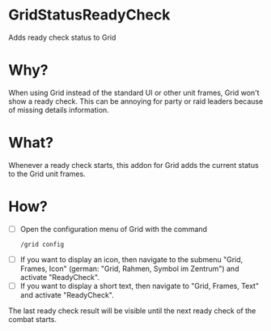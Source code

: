 # GridStatusReadyCheck

Adds ready check status to Grid

# Why?

When using Grid instead of the standard UI or other unit frames, Grid won't show a ready check. This can be annoying for party or raid leaders because of missing details information.

# What?

Whenever a ready check starts, this addon for Grid adds the current status to the Grid unit frames.

# How?

- [ ] Open the configuration menu of Grid with the command
  ```
  /grid config
  ```
- [ ] If you want to display an icon, then navigate to the submenu "Grid, Frames, Icon" (german: "Grid, Rahmen, Symbol im Zentrum") and activate "ReadyCheck".
- [ ] If you want to display a short text, then navigate to "Grid, Frames, Text" and activate "ReadyCheck".

The last ready check result will be visible until the next ready check of the combat starts.
